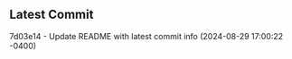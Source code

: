 
## Latest Commit
7d03e14 - Update README with latest commit info (2024-08-29 17:00:22 -0400) <Yunxi-Zhou>
